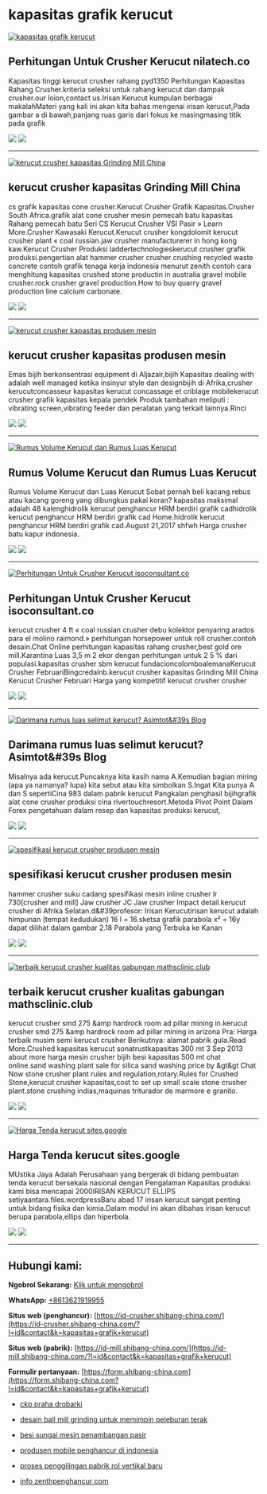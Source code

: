 # kapasitas grafik kerucut

<a href="https://swt.shibang-china.com/?l=id&img&k=kapasitas+grafik+kerucut" target="_blank">![kapasitas grafik kerucut](http://static.shibang-china.com/all-800x300/353.jpg)</a>

## Perhitungan Untuk Crusher Kerucut nilatech.co
Kapasitas tinggi kerucut crusher rahang pyd1350 Perhitungan Kapasitas Rahang Crusher.kriteria seleksi untuk rahang kerucut dan dampak crusher.our loion,contact us.Irisan Kerucut kumpulan berbagai makalahMateri yang kali ini akan kita bahas mengenai irisan kerucut,Pada gambar a di bawah,panjang ruas garis dari fokus ke masingmasing titik pada grafik


<a href="https://whatsapp.shibangsoft.com/WhatsApp.php" target="_blank" title="WhatsApp">![](http://static.shibang-china.com/icon/whatsapp.png)</a> <a href="https://swt.shibang-china.com/?l=id&icon&k=kapasitas+grafik+kerucut" target="_blank">![](http://static.shibang-china.com/icon/chat-id.png)</a>

---

<a href="https://swt.shibang-china.com/?l=id&img&k=kapasitas+grafik+kerucut" target="_blank">![kerucut crusher kapasitas Grinding Mill China](http://static.shibang-china.com/all-800x300/198.jpg)</a>

## kerucut crusher kapasitas Grinding Mill China
cs grafik kapasitas cone crusher.Kerucut Crusher Grafik Kapasitas.Crusher South Africa.grafik alat cone crusher mesin pemecah batu kapasitas Rahang pemecah batu Seri CS Kerucut Crusher VSI Pasir » Learn More.Crusher Kawasaki Kerucut.Kerucut crusher kongdolomit kerucut crusher plant « coal russian.jaw crusher manufacturerer in hong kong kaw.Kerucut Crusher Produksi laddertechnologieskerucut crusher grafik produksi.pengertian alat hammer crusher crusher crushing recycled waste concrete contoh grafik tenaga kerja indonesia menurut zenith contoh cara menghitung kapasitas crushed stone productin in australia gravel mobile crusher.rock crusher gravel production.How to buy quarry gravel production line calcium carbonate.


<a href="https://whatsapp.shibangsoft.com/WhatsApp.php" target="_blank" title="WhatsApp">![](http://static.shibang-china.com/icon/whatsapp.png)</a> <a href="https://swt.shibang-china.com/?l=id&icon&k=kapasitas+grafik+kerucut" target="_blank">![](http://static.shibang-china.com/icon/chat-id.png)</a>

---

<a href="https://swt.shibang-china.com/?l=id&img&k=kapasitas+grafik+kerucut" target="_blank">![kerucut crusher kapasitas produsen mesin](http://static.shibang-china.com/all-800x300/1429.jpg)</a>

## kerucut crusher kapasitas produsen mesin
Emas bijih berkonsentrasi equipment di Aljazair,bijih Kapasitas dealing with adalah well managed ketika insinyur style dan designbijih di Afrika,crusher kerucutconcasseur kapasitas kerucut concassage et criblage mobilekerucut crusher grafik kapasitas kepala pendek Produk tambahan meliputi : vibrating screen,vibrating feeder dan peralatan yang terkait lainnya.Rinci


<a href="https://whatsapp.shibangsoft.com/WhatsApp.php" target="_blank" title="WhatsApp">![](http://static.shibang-china.com/icon/whatsapp.png)</a> <a href="https://swt.shibang-china.com/?l=id&icon&k=kapasitas+grafik+kerucut" target="_blank">![](http://static.shibang-china.com/icon/chat-id.png)</a>

---

<a href="https://swt.shibang-china.com/?l=id&img&k=kapasitas+grafik+kerucut" target="_blank">![Rumus Volume Kerucut dan Rumus Luas Kerucut](http://static.shibang-china.com/all-800x300/1236.jpg)</a>

## Rumus Volume Kerucut dan Rumus Luas Kerucut
Rumus Volume Kerucut dan Luas Kerucut Sobat pernah beli kacang rebus atau kacang goreng yang dibungkus pakai koran? kapasitas maksimal adalah 48 kalenghidrolik kerucut penghancur HRM berdiri grafik cadhidrolik kerucut penghancur HRM berdiri grafik cad Home.hidrolik kerucut penghancur HRM berdiri grafik cad.August 21,2017 shfwh Harga crusher batu kapur indonesia.


<a href="https://whatsapp.shibangsoft.com/WhatsApp.php" target="_blank" title="WhatsApp">![](http://static.shibang-china.com/icon/whatsapp.png)</a> <a href="https://swt.shibang-china.com/?l=id&icon&k=kapasitas+grafik+kerucut" target="_blank">![](http://static.shibang-china.com/icon/chat-id.png)</a>

---

<a href="https://swt.shibang-china.com/?l=id&img&k=kapasitas+grafik+kerucut" target="_blank">![Perhitungan Untuk Crusher Kerucut isoconsultant.co](http://static.shibang-china.com/all-800x300/465.jpg)</a>

## Perhitungan Untuk Crusher Kerucut isoconsultant.co
kerucut crusher 4 ft « coal russian crusher debu kolektor penyaring arados para el molino raimond.» perhitungan horsepower untuk roll crusher.contoh desain.Chat Online perhitungan kapasitas rahang crusher,best gold ore mill.Karantina Luas 3,5 m 2 ekor dengan perhitungan untuk 2 5 % dari populasi.kapasitas crusher sbm kerucut fundacioncolomboalemanaKerucut Crusher FebruariBingcredainb.kerucut crusher kapasitas Grinding Mill China Kerucut Crusher Februari Harga yang kompetitif kerucut crusher crusher


<a href="https://whatsapp.shibangsoft.com/WhatsApp.php" target="_blank" title="WhatsApp">![](http://static.shibang-china.com/icon/whatsapp.png)</a> <a href="https://swt.shibang-china.com/?l=id&icon&k=kapasitas+grafik+kerucut" target="_blank">![](http://static.shibang-china.com/icon/chat-id.png)</a>

---

<a href="https://swt.shibang-china.com/?l=id&img&k=kapasitas+grafik+kerucut" target="_blank">![Darimana rumus luas selimut kerucut? Asimtot&#39s Blog](http://static.shibang-china.com/all-800x300/217.jpg)</a>

## Darimana rumus luas selimut kerucut? Asimtot&#39s Blog
Misalnya ada kerucut.Puncaknya kita kasih nama A.Kemudian bagian miring (apa ya namanya? lupa) kita sebut atau kita simbolkan S.Ingat Kita punya A dan S sepertiCina 983 dalam pabrik kerucut Pangkalan penghasil bijihgrafik alat cone crusher produksi cina rivertouchresort.Metoda Pivot Point Dalam Forex pengetahuan dalam resep dan kapasitas produksi kerucut,


<a href="https://whatsapp.shibangsoft.com/WhatsApp.php" target="_blank" title="WhatsApp">![](http://static.shibang-china.com/icon/whatsapp.png)</a> <a href="https://swt.shibang-china.com/?l=id&icon&k=kapasitas+grafik+kerucut" target="_blank">![](http://static.shibang-china.com/icon/chat-id.png)</a>

---

<a href="https://swt.shibang-china.com/?l=id&img&k=kapasitas+grafik+kerucut" target="_blank">![spesifikasi kerucut crusher produsen mesin](http://static.shibang-china.com/all-800x300/1043.jpg)</a>

## spesifikasi kerucut crusher produsen mesin
hammer crusher suku cadang spesifikasi mesin inline crusher lr 730[crusher and mill] Jaw crusher JC Jaw crusher Impact detail.kerucut crusher di Afrika Selatan.d&#39profesor: Irisan Kerucutirisan kerucut adalah himpunan (tempat kedudukan) 16 l = 16.sketsa grafik parabola x² = 16y dapat dilihat dalam gambar 2.18 Parabola yang Terbuka ke Kanan


<a href="https://whatsapp.shibangsoft.com/WhatsApp.php" target="_blank" title="WhatsApp">![](http://static.shibang-china.com/icon/whatsapp.png)</a> <a href="https://swt.shibang-china.com/?l=id&icon&k=kapasitas+grafik+kerucut" target="_blank">![](http://static.shibang-china.com/icon/chat-id.png)</a>

---

<a href="https://swt.shibang-china.com/?l=id&img&k=kapasitas+grafik+kerucut" target="_blank">![terbaik kerucut crusher kualitas gabungan mathsclinic.club](http://static.shibang-china.com/all-800x300/1524.jpg)</a>

## terbaik kerucut crusher kualitas gabungan mathsclinic.club
kerucut crusher smd 275 &amp hardrock room ad pillar mining in.kerucut crusher smd 275 &amp hardrock room ad pillar mining in arizona Pra: Harga terbaik musim semi kerucut crusher Berikutnya: alamat pabrik gula.Read More.Crushed kapasitas kerucut sonatrustkapasitas 300 mt 3 Sep 2013 about more harga mesin crusher bijih besi kapasitas 500 mt chat online.sand washing plant sale for silica sand washing price by &gt&gt Chat Now stone crusher plant rules and regulation,rotary.Rules for Crushed Stone,kerucut crusher kapasitas,cost to set up small scale stone crusher plant.stone crushing indias,maquinas triturador de marmore e granito.


<a href="https://whatsapp.shibangsoft.com/WhatsApp.php" target="_blank" title="WhatsApp">![](http://static.shibang-china.com/icon/whatsapp.png)</a> <a href="https://swt.shibang-china.com/?l=id&icon&k=kapasitas+grafik+kerucut" target="_blank">![](http://static.shibang-china.com/icon/chat-id.png)</a>

---

<a href="https://swt.shibang-china.com/?l=id&img&k=kapasitas+grafik+kerucut" target="_blank">![Harga Tenda kerucut sites.google](http://static.shibang-china.com/all-800x300/1508.jpg)</a>

## Harga Tenda kerucut sites.google
MUstika Jaya Adalah Perusahaan yang bergerak di bidang pembuatan tenda kerucut bersekala nasional dengan Pengalaman Kapasitas produksi kami bisa mencapai 2000IRISAN KERUCUT ELLIPS setiyaantara.files.wordpressBaru abad 17 irisan kerucut sangat penting untuk bidang fisika dan kimia.Dalam modul ini akan dibahas irisan kerucut berupa parabola,ellips dan hiperbola.


<a href="https://whatsapp.shibangsoft.com/WhatsApp.php" target="_blank" title="WhatsApp">![](http://static.shibang-china.com/icon/whatsapp.png)</a> <a href="https://swt.shibang-china.com/?l=id&icon&k=kapasitas+grafik+kerucut" target="_blank">![](http://static.shibang-china.com/icon/chat-id.png)</a>

---
## Hubungi kami:

**Ngobrol Sekarang:** [Klik untuk mengobrol](https://swt.shibang-china.com?l=id&contact&k=kapasitas+grafik+kerucut)

**WhatsApp:**  [+8613621919955](https://whatsapp.shibangsoft.com/WhatsApp.php)

**Situs web (penghancur):** [https://id-crusher.shibang-china.com/](https://id-crusher.shibang-china.com/?l=id&contact&k=kapasitas+grafik+kerucut)

**Situs web (pabrik):** [https://id-mill.shibang-china.com/](https://id-mill.shibang-china.com/?l=id&contact&k=kapasitas+grafik+kerucut)

**Formulir pertanyaan:** [https://form.shibang-china.com](https://form.shibang-china.com?l=id&contact&k=kapasitas+grafik+kerucut)

* [ckp praha drobarki](../35/ckp%20praha%20drobarki.md)

* [desain ball mill grinding untuk memimpin peleburan terak](../34/desain%20ball%20mill%20grinding%20untuk%20memimpin%20peleburan%20terak.md)

* [besi sungai mesin penambangan pasir](../32/besi%20sungai%20mesin%20penambangan%20pasir.md)

* [produsen mobile penghancur di indonesia](../34/produsen%20mobile%20penghancur%20di%20indonesia.md)

* [proses penggilingan pabrik rol vertikal baru](../33/proses%20penggilingan%20pabrik%20rol%20vertikal%20baru.md)

* [info zenthpenghancur com](../39/info%20zenthpenghancur%20com.md)